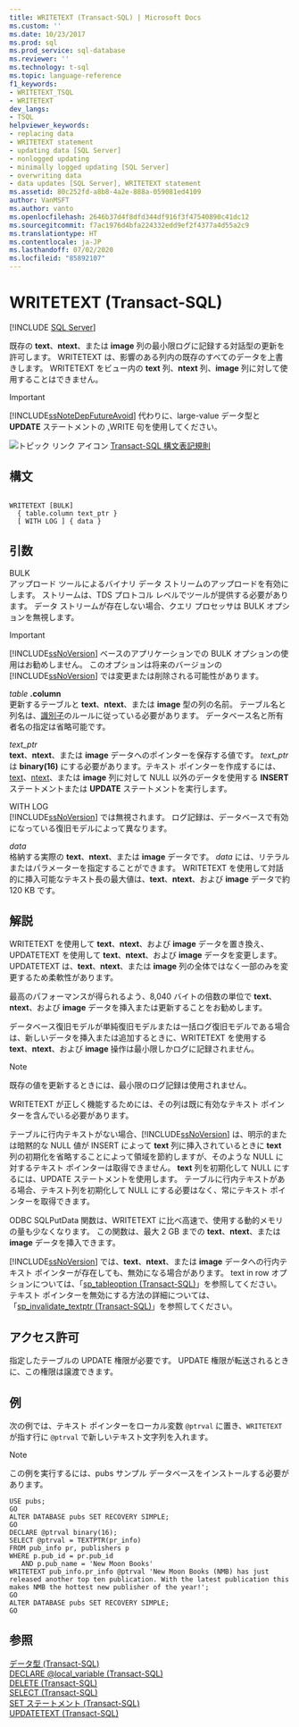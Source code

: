 ```yaml
---
title: WRITETEXT (Transact-SQL) | Microsoft Docs
ms.custom: ''
ms.date: 10/23/2017
ms.prod: sql
ms.prod_service: sql-database
ms.reviewer: ''
ms.technology: t-sql
ms.topic: language-reference
f1_keywords:
- WRITETEXT_TSQL
- WRITETEXT
dev_langs:
- TSQL
helpviewer_keywords:
- replacing data
- WRITETEXT statement
- updating data [SQL Server]
- nonlogged updating
- minimally logged updating [SQL Server]
- overwriting data
- data updates [SQL Server], WRITETEXT statement
ms.assetid: 80c252fd-a8b8-4a2e-888a-059081ed4109
author: VanMSFT
ms.author: vanto
ms.openlocfilehash: 2646b37d4f8dfd344df916f3f47540890c41dc12
ms.sourcegitcommit: f7ac1976d4bfa224332edd9ef2f4377a4d55a2c9
ms.translationtype: HT
ms.contentlocale: ja-JP
ms.lasthandoff: 07/02/2020
ms.locfileid: "85892107"
---
```

# <a name="writetext-transact-sql"></a>WRITETEXT (Transact-SQL)
[!INCLUDE [SQL Server](../../includes/applies-to-version/sqlserver.md)]

  既存の **text**、**ntext**、または **image** 列の最小限ログに記録する対話型の更新を許可します。 WRITETEXT は、影響のある列内の既存のすべてのデータを上書きします。 WRITETEXT をビュー内の **text** 列、**ntext** 列、**image** 列に対して使用することはできません。  
  
> [!IMPORTANT]
>  [!INCLUDE[ssNoteDepFutureAvoid](../../includes/ssnotedepfutureavoid-md.md)] 代わりに、large-value データ型と **UPDATE** ステートメントの [.](../../t-sql/queries/update-transact-sql.md)WRITE 句を使用してください。  
  
 ![トピック リンク アイコン](../../database-engine/configure-windows/media/topic-link.gif "トピック リンク アイコン") [Transact-SQL 構文表記規則](../../t-sql/language-elements/transact-sql-syntax-conventions-transact-sql.md)  
  
## <a name="syntax"></a>構文  
  
```syntaxsql
  
WRITETEXT [BULK]  
  { table.column text_ptr }  
  [ WITH LOG ] { data }  
```  
  
## <a name="arguments"></a>引数  
 BULK  
 アップロード ツールによるバイナリ データ ストリームのアップロードを有効にします。 ストリームは、TDS プロトコル レベルでツールが提供する必要があります。 データ ストリームが存在しない場合、クエリ プロセッサは BULK オプションを無視します。  
  
> [!IMPORTANT]  
>  [!INCLUDE[ssNoVersion](../../includes/ssnoversion-md.md)] ベースのアプリケーションでの BULK オプションの使用はお勧めしません。 このオプションは将来のバージョンの [!INCLUDE[ssNoVersion](../../includes/ssnoversion-md.md)] では変更または削除される可能性があります。  
  
 *table* **.column**  
 更新するテーブルと **text**、**ntext**、または **image** 型の列の名前。 テーブル名と列名は、[識別子](../../relational-databases/databases/database-identifiers.md)のルールに従っている必要があります。 データベース名と所有者名の指定は省略可能です。  
  
 *text_ptr*  
 **text**、**ntext**、または **image** データへのポインターを保存する値です。 *text_ptr* は **binary(16)** にする必要があります。テキスト ポインターを作成するには、[text](../../t-sql/statements/insert-transact-sql.md)、[ntext](../../t-sql/queries/update-transact-sql.md)、または **image** 列に対して NULL 以外のデータを使用する **INSERT** ステートメントまたは **UPDATE** ステートメントを実行します。  
  
 WITH LOG  
 [!INCLUDE[ssNoVersion](../../includes/ssnoversion-md.md)] では無視されます。 ログ記録は、データベースで有効になっている復旧モデルによって異なります。  
  
 *data*  
 格納する実際の **text**、**ntext**、または **image** データです。 *data* には、リテラルまたはパラメーターを指定することができます。 WRITETEXT を使用して対話的に挿入可能なテキスト長の最大値は、**text**、**ntext**、および **image** データで約 120 KB です。  
  
## <a name="remarks"></a>解説  
 WRITETEXT を使用して **text**、**ntext**、および **image** データを置き換え、UPDATETEXT を使用して **text**、**ntext**、および **image** データを変更します。 UPDATETEXT は、**text**、**ntext**、または **image** 列の全体ではなく一部のみを変更するため柔軟性があります。  
  
 最高のパフォーマンスが得られるよう、8,040 バイトの倍数の単位で **text**、**ntext**、および **image** データを挿入または更新することをお勧めします。  
  
 データベース復旧モデルが単純復旧モデルまたは一括ログ復旧モデルである場合は、新しいデータを挿入または追加するときに、WRITETEXT を使用する **text**、**ntext**、および **image** 操作は最小限しかログに記録されません。  
  
> [!NOTE]  
>  既存の値を更新するときには、最小限のログ記録は使用されません。  
  
 WRITETEXT が正しく機能するためには、その列は既に有効なテキスト ポインターを含んでいる必要があります。  
  
 テーブルに行内テキストがない場合、[!INCLUDE[ssNoVersion](../../includes/ssnoversion-md.md)] は、明示的または暗黙的な NULL 値が INSERT によって **text** 列に挿入されているときに **text** 列の初期化を省略することによって領域を節約しますが、そのような NULL に対するテキスト ポインターは取得できません。 **text** 列を初期化して NULL にするには、UPDATE ステートメントを使用します。 テーブルに行内テキストがある場合、テキスト列を初期化して NULL にする必要はなく、常にテキスト ポインターを取得できます。  
  
 ODBC SQLPutData 関数は、WRITETEXT に比べ高速で、使用する動的メモリの量も少なくなります。 この関数は、最大 2 GB までの **text**、**ntext**、または **image** データを挿入できます。  
  
 [!INCLUDE[ssNoVersion](../../includes/ssnoversion-md.md)] では、**text**、**ntext**、または **image** データへの行内テキスト ポインターが存在しても、無効になる場合があります。 text in row オプションについては、「[sp_tableoption &#40;Transact-SQL&#41;](../../relational-databases/system-stored-procedures/sp-tableoption-transact-sql.md)」を参照してください。 テキスト ポインターを無効にする方法の詳細については、「[sp_invalidate_textptr &#40;Transact-SQL&#41;](../../relational-databases/system-stored-procedures/sp-invalidate-textptr-transact-sql.md)」を参照してください。  
  
## <a name="permissions"></a>アクセス許可  
 指定したテーブルの UPDATE 権限が必要です。 UPDATE 権限が転送されるときに、この権限は譲渡できます。  
  
## <a name="examples"></a>例  
 次の例では、テキスト ポインターをローカル変数 `@ptrval` に置き、`WRITETEXT` が指す行に `@ptrval` で新しいテキスト文字列を入れます。  
  
> [!NOTE]  
>  この例を実行するには、pubs サンプル データベースをインストールする必要があります。  
  
```  
USE pubs;  
GO  
ALTER DATABASE pubs SET RECOVERY SIMPLE;  
GO  
DECLARE @ptrval binary(16);  
SELECT @ptrval = TEXTPTR(pr_info)   
FROM pub_info pr, publishers p  
WHERE p.pub_id = pr.pub_id   
   AND p.pub_name = 'New Moon Books'  
WRITETEXT pub_info.pr_info @ptrval 'New Moon Books (NMB) has just released another top ten publication. With the latest publication this makes NMB the hottest new publisher of the year!';  
GO  
ALTER DATABASE pubs SET RECOVERY SIMPLE;  
GO  
```  
  
## <a name="see-also"></a>参照  
 [データ型 &#40;Transact-SQL&#41;](../../t-sql/data-types/data-types-transact-sql.md)   
 [DECLARE @local_variable &#40;Transact-SQL&#41;](../../t-sql/language-elements/declare-local-variable-transact-sql.md)   
 [DELETE &#40;Transact-SQL&#41;](../../t-sql/statements/delete-transact-sql.md)   
 [SELECT &#40;Transact-SQL&#41;](../../t-sql/queries/select-transact-sql.md)   
 [SET ステートメント &#40;Transact-SQL&#41;](../../t-sql/statements/set-statements-transact-sql.md)   
 [UPDATETEXT &#40;Transact-SQL&#41;](../../t-sql/queries/updatetext-transact-sql.md)  
  
  
